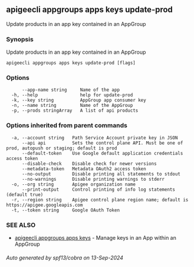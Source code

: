 ## apigeecli appgroups apps keys update-prod

Update products in an app key contained in an AppGroup

### Synopsis

Update products in an app key contained in an AppGroup

```
apigeecli appgroups apps keys update-prod [flags]
```

### Options

```
      --app-name string     Name of the app
  -h, --help                help for update-prod
  -k, --key string          AppGroup app consumer key
  -n, --name string         Name of the AppGroup
  -p, --prods stringArray   A list of api products
```

### Options inherited from parent commands

```
  -a, --account string   Path Service Account private key in JSON
      --api api          Sets the control plane API. Must be one of prod, autopush or staging; default is prod
      --default-token    Use Google default application credentials access token
      --disable-check    Disable check for newer versions
      --metadata-token   Metadata OAuth2 access token
      --no-output        Disable printing all statements to stdout
      --no-warnings      Disable printing warnings to stderr
  -o, --org string       Apigee organization name
      --print-output     Control printing of info log statements (default true)
  -r, --region string    Apigee control plane region name; default is https://apigee.googleapis.com
  -t, --token string     Google OAuth Token
```

### SEE ALSO

* [apigeecli appgroups apps keys](apigeecli_appgroups_apps_keys.md)	 - Manage keys in an App within an AppGroup

###### Auto generated by spf13/cobra on 13-Sep-2024
